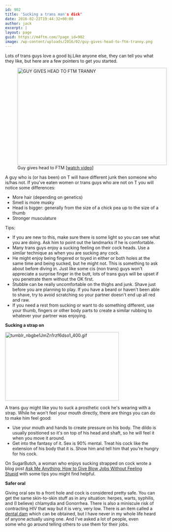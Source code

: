 ```yaml
---
id: 902
title: 'Sucking a trans man's dick'
date: 2016-02-22T19:44:32+00:00
author: jack
excerpt: |
layout: page
guid: https://m4ftm.com/?page_id=902
image: /wp-content/uploads/2016/02/guy-gives-head-to-ftm-tranny.png
---
```

Lots of trans guys love a good bj.Like anyone else, they can tell you what they like, but here are a few pointers to get you started.

<figure id="attachment_846" aria-describedby="caption-attachment-846" style="width: 486px" class="wp-caption aligncenter"><a href="http://xhamster.com/movies/1702888/guy_gives_head_to_ftm_tranny.html?from=video_related" target="_blank" rel="noopener noreferrer"><img class="alignnone size-full wp-image-846" src="http://localhost:8888/wordpress/wp-content/uploads/2016/02/guy-gives-head-to-ftm-tranny.png" alt="GUY GIVES HEAD TO FTM TRANNY" width="486" height="316" srcset="http://localhost:8888/wordpress/wp-content/uploads/2016/02/guy-gives-head-to-ftm-tranny.png 486w, http://localhost:8888/wordpress/wp-content/uploads/2016/02/guy-gives-head-to-ftm-tranny-300x195.png 300w" sizes="(max-width: 486px) 100vw, 486px" /></a><figcaption id="caption-attachment-846" class="wp-caption-text">Guy gives head to FTM [<a href="http://xhamster.com/movies/1702888/guy_gives_head_to_ftm_tranny.html?from=video_related" target="_blank" rel="noopener noreferrer">watch video</a>]</figcaption></figure>A guy who is (or has been) on T will have different junk then someone who is/has not. If you've eaten women or trans guys who are not on T you will notice some differences:

  * More hair (depending on genetics)
  * Smell is more musky
  * Head is bigger: generally from the size of a chick pea up to the size of a thumb
  * Stronger musculature

Tips:

  * If you are new to this, make sure there is some light so you can see what you are doing. Ask him to point out the landmarks if he is comfortable.
  * Many trans guys enjoy a sucking feeling on their cock heads. Use a similar technique as when you are sucking any cock.
  * He might enjoy being fingered or toyed in either or both holes at the same time and being sucked, but he might not. This is something to ask about before diving in. Just like some cis (non trans) guys won't appreciate a surprise finger in the butt, lots of trans guys will be upset if you penetrate them without the OK first.
  * Stubble can be really uncomfortable on the thighs and junk. Shave just before you are planning to play. If you have a beard or haven't been able to shave, try to avoid scratching so your partner doesn't end up all red and raw.
  * If you need a rest from sucking or want to do something different, use your thumb, fingers or other body parts to create a similar rubbing to whatever your partner was enjoying.

**Sucking a strap on**

<img class="aligncenter size-full wp-image-855" src="http://localhost:8888/wordpress/wp-content/uploads/2016/02/tumblr_nbgbe1jmzn1rzf6dso1_4001.gif" alt="tumblr_nbgbe1JmZn1rzf6dso1_400.gif" width="370" height="223" /> 

A trans guy might like you to suck a prosthetic cock he's wearing with a strap. While he won't feel your mouth directly, there are things you can do to make him feel good:

  * Use your mouth and hands to create pressure on his body. The dildo is usually positioned so it's on top of his head and shaft, so he will feel it when you move it around.
  * Get into the fantasy of it. Sex is 90% mental. Treat his cock like the extension of his body that it is. Show him and tell him that you're hungry for his cock.

On SugarButch, a woman who enjoys sucking strapped on cock wrote a blog post [Ask Me Anything: How to Give Blow Jobs Without Feeling Stupid](http://www.sugarbutch.net/2011/08/ask-me-anything-how-to-give-blow-jobs-without-feeling-stupid/) with some tips you might find helpful.

**Safer oral**

Giving oral sex to a front hole and cock is considered pretty safe. You can get the same skin-to-skin stuff as in any situation: herpes, warts, syphilis, and (I believe) chlamydia and Gonorrhea. There is also a miniscule risk of contracting HIV that way but it is very, very low. There is an item called a [dental dam](http://meatincorporated.blogspot.ca/2007/10/1024-dental-dam-awareness-day.html) which can be obtained, but I have never in my whole life heard of anyone actually using one. And I've asked a lot of people, even some who go around telling others to use them for their jobs.